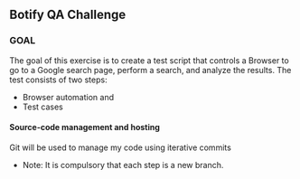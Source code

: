 ## Botify QA Challenge
### GOAL
The goal of this exercise is to create a test script that controls a Browser to go to a Google search page, perform a search, and analyze the results. The test consists of two steps: 
- Browser automation and 
- Test cases
#### Source-code management and hosting
Git will be used to manage my code using iterative commits
* Note: It is compulsory that each step is a new branch.